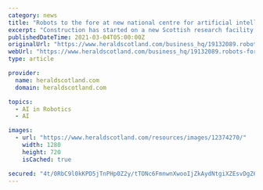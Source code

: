 ```yaml
---
category: news
title: "Robots to the fore at new national centre for artificial intelligence in Scotland"
excerpt: "Construction has started on a new Scottish research facility to drive early-stage product development in the fields of robotics and artificial intelligence. The National Robotarium on the Edinburgh campus of Heriot-Watt University is scheduled to open in the spring of next year,"
publishedDateTime: 2021-03-04T05:00:00Z
originalUrl: "https://www.heraldscotland.com/business_hq/19132089.robots-fore-new-national-centre-artificial-intelligence-scotland/"
webUrl: "https://www.heraldscotland.com/business_hq/19132089.robots-fore-new-national-centre-artificial-intelligence-scotland/"
type: article

provider:
  name: heraldscotland.com
  domain: heraldscotland.com

topics:
  - AI in Robotics
  - AI

images:
  - url: "https://www.heraldscotland.com/resources/images/12374270/"
    width: 1280
    height: 720
    isCached: true

secured: "4t/0RbC9l0kKPD5jTnPHp0Z2y/tTONc6FmnwnXwooIjZkAydNtgiXZEsvDgZ6ymLYN1R1nurKzjXqBQ8FzbxVtrf/QkLYTfI8ZcTRWxKyKM3pfVFoMvPipYHqNqU3mrkd/CifLcb+MJVLzoEYeCOYP0WBaJoc4VHBqH23sXdKCWEiY85ybFx2NASyPPZzFmxi4tKTDa4uy63juCGRDCP8ERuTJghe5KxO65Cu5+QZWJG/4aFkgCn7eNqzl4ubXHGdysGh+f7fjrJbZSTiPg3zZbqgewwLVjy6O3yPaFpbe6gBX/CwUG08pKrDfkt+3FWOFt/wmJQye/yopZLLxAs4s5oIpKFCuGocqVE0qq16Jo=;MgAw8GRhPvgcj6YAzEjinQ=="
---
```


